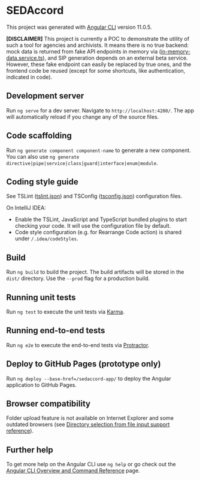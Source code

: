 # SEDAccord

This project was generated with [Angular CLI](https://github.com/angular/angular-cli) version 11.0.5.

**[DISCLAIMER]** This project is currently a POC to demonstrate the utility of such a tool for agencies and archivists.
It means there is no true backend: mock data is returned from fake API endpoints in memory via ([in-memory-data.service.ts](src/app/services/in-memory-data.service.ts)), and SIP generation depends on an external beta service.
However, these fake endpoint can easily be replaced by true ones, and the frontend code be reused (except for some shortcuts, like authentication, indicated in code).

## Development server

Run `ng serve` for a dev server. Navigate to `http://localhost:4200/`. The app will automatically reload if you change any of the source files.

## Code scaffolding

Run `ng generate component component-name` to generate a new component. You can also use `ng generate directive|pipe|service|class|guard|interface|enum|module`.

## Coding style guide

See TSLint ([tslint.json](tslint.json)) and TSConfig ([tsconfig.json](tsconfig.json)) configuration files.

On IntelliJ IDEA:
- Enable the TSLint, JavaScript and TypeScript bundled plugins to start checking your code.
It will use the configuration file by default.
- Code style configuration (e.g. for Rearrange Code action) is shared under `/.idea/codeStyles`.

## Build

Run `ng build` to build the project. The build artifacts will be stored in the `dist/` directory. Use the `--prod` flag for a production build.

## Running unit tests

Run `ng test` to execute the unit tests via [Karma](https://karma-runner.github.io).

## Running end-to-end tests

Run `ng e2e` to execute the end-to-end tests via [Protractor](http://www.protractortest.org/).

## Deploy to GitHub Pages (prototype only)

Run `ng deploy --base-href=/sedaccord-app/` to deploy the Angular application to GitHub Pages.

## Browser compatibility

Folder upload feature is not available on Internet Explorer and some outdated browsers (see [Directory selection from file input support reference](https://caniuse.com/input-file-directory)).

## Further help

To get more help on the Angular CLI use `ng help` or go check out the [Angular CLI Overview and Command Reference](https://angular.io/cli) page.
